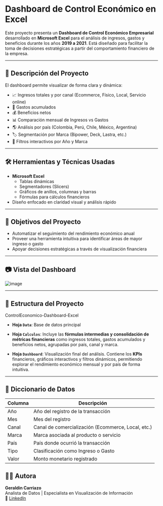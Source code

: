 # Dashboard de Control Económico en Excel

Este proyecto presenta un **Dashboard de Control Económico Empresarial** desarrollado en **Microsoft Excel** para el análisis de ingresos, gastos y beneficios durante los años **2019 a 2021**. Está diseñado para facilitar la toma de decisiones estratégicas a partir del comportamiento financiero de la empresa.

---

## 📌 Descripción del Proyecto

El dashboard permite visualizar de forma clara y dinámica:

- 📈 Ingresos totales y por canal (Ecommerce, Físico, Local, Servicio online)
- 💸 Gastos acumulados
- 💰 Beneficios netos
- 📊 Comparación mensual de Ingresos vs Gastos
- 🌎 Análisis por país (Colombia, Perú, Chile, México, Argentina)
- 🏷️ Segmentación por Marca (Bipower, Deck, Lastra, etc.)
- 🔄 Filtros interactivos por Año y Marca

---

## 🛠️ Herramientas y Técnicas Usadas

- **Microsoft Excel**
  - Tablas dinámicas
  - Segmentadores (Slicers)
  - Gráficos de anillos, columnas y barras
  - Fórmulas para cálculos financieros
- Diseño enfocado en claridad visual y análisis rápido

---

## 🎯 Objetivos del Proyecto

- Automatizar el seguimiento del rendimiento económico anual
- Proveer una herramienta intuitiva para identificar áreas de mayor ingreso o gasto
- Apoyar decisiones estratégicas a través de visualización financiera

---

## 📷 Vista del Dashboard

![image](https://github.com/user-attachments/assets/f81a932e-2073-4a00-8fef-5c3ceefda079)



---

## 📁 Estructura del Proyecto

ControlEconomico-Dashboard-Excel

- **Hoja `Data`**: Base de datos principal

- **Hoja `Calculos`**: Incluye las **fórmulas intermedias y consolidación de métricas financieras** como ingresos totales, gastos acumulados y beneficios netos, agrupadas por país, canal y marca.

- **Hoja `Dashboard`**: Visualización final del análisis. Contiene los **KPIs** financieros, gráficos interactivos y filtros dinámicos, permitiendo explorar el rendimiento económico mensual y por país de forma intuitiva.

---

## 🧾 Diccionario de Datos

| **Columna** | **Descripción** |
|-------------|-----------------|
| Año         | Año del registro de la transacción |
| Mes         | Mes del registro |
| Canal       | Canal de comercialización (Ecommerce, Local, etc.) |
| Marca       | Marca asociada al producto o servicio |
| País        | País donde ocurrió la transacción |
| Tipo        | Clasificación como Ingreso o Gasto |
| Valor       | Monto monetario registrado |


## 👩‍💼 Autora

**Geraldin Carriazo**  
Analista de Datos | Especialista en Visualización de Información  
🔗 [LinkedIn](https://www.linkedin.com/in/geraldin-carriazo)



